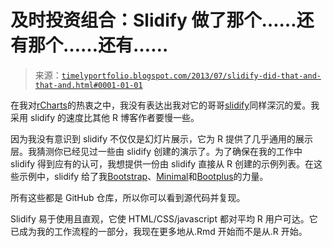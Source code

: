 <!--yml

类别：未分类

日期：2024-05-18 14:58:43

-->

# 及时投资组合：Slidify 做了那个……还有那个……还有……

> 来源：[`timelyportfolio.blogspot.com/2013/07/slidify-did-that-and-that-and.html#0001-01-01`](http://timelyportfolio.blogspot.com/2013/07/slidify-did-that-and-that-and.html#0001-01-01)

在我对[rCharts](http://rcharts.io/site)的热衷之中，我没有表达出我对它的哥哥[slidify](http://slidify.org)同样深沉的爱。我采用 slidify 的速度比其他 R 博客作者要慢一些。

因为我没有意识到 slidify 不仅仅是幻灯片展示，它为 R 提供了几乎通用的展示层。我猜测你已经见过一些由 slidify 创建的演示了。为了确保在我的工作中 slidify 得到应有的认可，我想提供一份由 slidify 直接从 R 创建的示例列表。在这些示例中，slidify 给了我[Bootstrap](http://getbootstrap.com/)、[Minimal](https://github.com/orderedlist/minimal)和[Bootplus](http://aozora.github.io/bootplus/)的力量。

所有这些都是 GitHub 仓库，所以你可以看到源代码并复现。

Slidify 易于使用且直观，它使 HTML/CSS/javascript 都对平均 R 用户可达。它已成为我的工作流程的一部分，我现在更多地从.Rmd 开始而不是从.R 开始。
